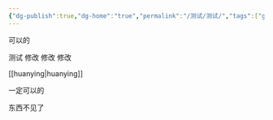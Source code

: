 ```yaml
---
{"dg-publish":true,"dg-home":"true","permalink":"/测试/测试/","tags":["gardenEntry"],"dgPassFrontmatter":true,"created":"2025-06-05T19:34:46.181+08:00"}
---
```



可以的

测试 修改 修改 修改

[[huanying\|huanying]]

一定可以的

东西不见了
